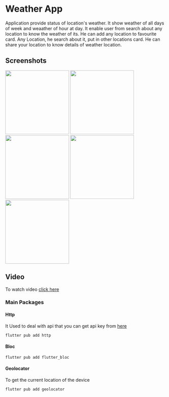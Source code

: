 # Weather App

Application provide status of location's weather. It show weather of all days of week and weaather of hour at day.
It enable user from search about any location to know the weather of its.
He can add any location to favourite card.
Any Location, he search about it, put in other locations card.
He can share your location to know details of weather location. 

## Screenshots 

<div>
<img src="https://user-images.githubusercontent.com/67171486/187288658-1ef65325-12e3-411c-a1ac-3e90cf022e7c.png" width="200">
<img src="https://user-images.githubusercontent.com/67171486/187288764-5c0d0b25-a252-4d6f-97c0-b82ae1f735e5.png" width="200">
<img src="https://user-images.githubusercontent.com/67171486/187288829-59d09dd8-b9a3-43a2-8195-ac55a3d1ad0e.png" width="200">
<img src="https://user-images.githubusercontent.com/67171486/188291875-23058a65-014a-4e03-a522-a13912b60e1c.png" width="200">
<img src="https://user-images.githubusercontent.com/67171486/188767844-1221df74-cdf9-497d-908f-824f6c619429.png" width="200">

</div>

## Video 

To watch video [click here](https://drive.google.com/file/d/1b9KkGYe5BQyhKh4gKZYQi-o_jr2jsGOT/view?usp=drivesdk)

### Main Packages

#### Http
It Used to deal with api that you can get api key from [here](https://www.weatherapi.com/)
```
flutter pub add http
```
 
#### Bloc
```
flutter pub add flutter_bloc
```

#### Geolocator
To get the current location of the device
```
flutter pub add geolocator
```
